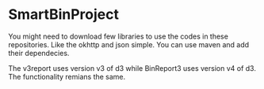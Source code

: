 # SmartBinProject

You might need to download few libraries to use the codes in these repositories. Like the okhttp and json simple. You can use maven
and add their dependecies.

The v3report uses version v3 of d3 while BinReport3 uses version v4 of d3. The functionality remians the same.
